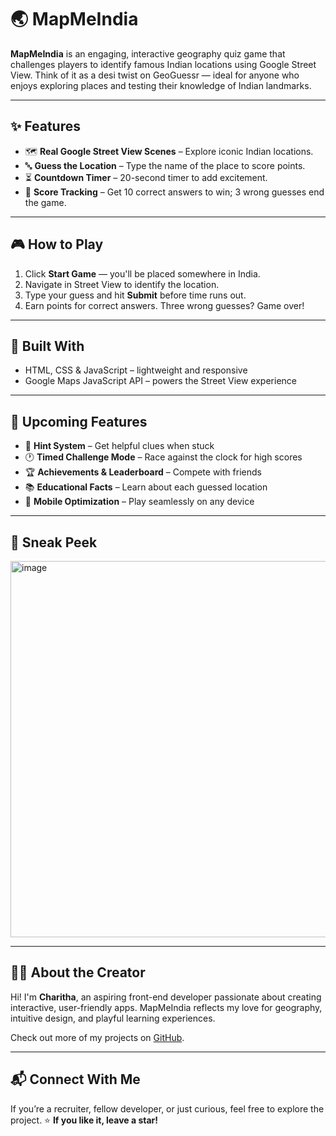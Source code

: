 # 🌏 MapMeIndia

**MapMeIndia** is an engaging, interactive geography quiz game that challenges players to identify famous Indian locations using Google Street View. Think of it as a desi twist on GeoGuessr — ideal for anyone who enjoys exploring places and testing their knowledge of Indian landmarks.

---

## ✨ Features

* 🗺️ **Real Google Street View Scenes** – Explore iconic Indian locations.
* 🔤 **Guess the Location** – Type the name of the place to score points.
* ⏳ **Countdown Timer** – 20-second timer to add excitement.
* 💯 **Score Tracking** – Get 10 correct answers to win; 3 wrong guesses end the game.

---

## 🎮 How to Play

1. Click **Start Game** — you'll be placed somewhere in India.
2. Navigate in Street View to identify the location.
3. Type your guess and hit **Submit** before time runs out.
4. Earn points for correct answers. Three wrong guesses? Game over!

---

## 🧰 Built With

* HTML, CSS & JavaScript – lightweight and responsive
* Google Maps JavaScript API – powers the Street View experience

---

## 🚀 Upcoming Features

* 🧠 **Hint System** – Get helpful clues when stuck
* 🕐 **Timed Challenge Mode** – Race against the clock for high scores
* 🏆 **Achievements & Leaderboard** – Compete with friends
* 📚 **Educational Facts** – Learn about each guessed location
* 📱 **Mobile Optimization** – Play seamlessly on any device

---

## 👀 Sneak Peek

<img width="1280" height="602" alt="image" src="https://github.com/user-attachments/assets/9e4c505f-c293-41f9-b2f8-a3905ef5616b" />


---

## 🙋‍♀️ About the Creator

Hi! I'm **Charitha**, an aspiring front-end developer passionate about creating interactive, user-friendly apps.
MapMeIndia reflects my love for geography, intuitive design, and playful learning experiences.

Check out more of my projects on [GitHub](https://github.com/charithareddy08).

---

## 📬 Connect With Me

If you’re a recruiter, fellow developer, or just curious, feel free to explore the project.
⭐ **If you like it, leave a star!**
